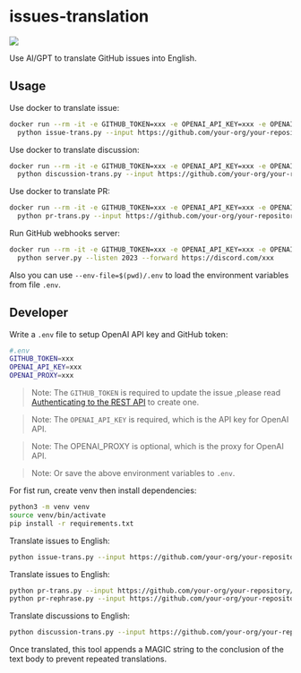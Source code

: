 # issues-translation

[![](https://badgen.net/discord/members/yZ4BnPmHAd)](https://discord.gg/yZ4BnPmHAd)

Use AI/GPT to translate GitHub issues into English.

## Usage

Use docker to translate issue:

```bash
docker run --rm -it -e GITHUB_TOKEN=xxx -e OPENAI_API_KEY=xxx -e OPENAI_PROXY=xxx ossrs/issues-translation:v1 \
  python issue-trans.py --input https://github.com/your-org/your-repository/issues/3692
```

Use docker to translate discussion:

```bash
docker run --rm -it -e GITHUB_TOKEN=xxx -e OPENAI_API_KEY=xxx -e OPENAI_PROXY=xxx ossrs/issues-translation:v1 \
  python discussion-trans.py --input https://github.com/your-org/your-repository/discussions/3700
```

Use docker to translate PR:

```bash
docker run --rm -it -e GITHUB_TOKEN=xxx -e OPENAI_API_KEY=xxx -e OPENAI_PROXY=xxx ossrs/issues-translation:v1 \
  python pr-trans.py --input https://github.com/your-org/your-repository/pull/3699
```

Run GitHub webhooks server:

```bash
docker run --rm -it -e GITHUB_TOKEN=xxx -e OPENAI_API_KEY=xxx -e OPENAI_PROXY=xxx ossrs/issues-translation:v1 \
  python server.py --listen 2023 --forward https://discord.com/xxx
```

Also you can use `--env-file=$(pwd)/.env` to load the environment variables from file `.env`.

## Developer

Write a `.env` file to setup OpenAI API key and GitHub token:

```bash
#.env
GITHUB_TOKEN=xxx
OPENAI_API_KEY=xxx
OPENAI_PROXY=xxx
```

> Note: The `GITHUB_TOKEN` is required to update the issue ,please read [Authenticating to the REST API](https://docs.github.com/en/rest/overview/authenticating-to-the-rest-api) to create one.

> Note: The `OPENAI_API_KEY` is required, which is the API key for OpenAI API.

> Note: The OPENAI_PROXY is optional, which is the proxy for OpenAI API.

> Note: Or save the above environment variables to `.env`.

For fist run, create venv then install dependencies:

```bash
python3 -m venv venv
source venv/bin/activate
pip install -r requirements.txt
```

Translate issues to English:

```bash
python issue-trans.py --input https://github.com/your-org/your-repository/issues/3692
```

Translate issues to English:

```bash
python pr-trans.py --input https://github.com/your-org/your-repository/pull/3699
python pr-rephrase.py --input https://github.com/your-org/your-repository/pull/3699
```

Translate discussions to English:

```bash
python discussion-trans.py --input https://github.com/your-org/your-repository/discussions/3700
```

Once translated, this tool appends a MAGIC string to the conclusion of the text body to prevent repeated translations.

